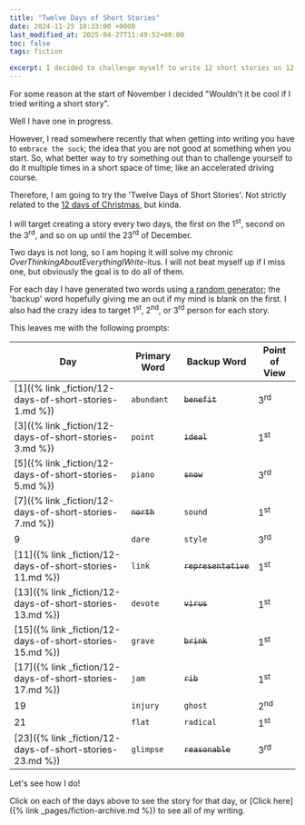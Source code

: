 ```yaml
---
title: "Twelve Days of Short Stories"
date: 2024-11-25 10:33:00 +0000
last_modified_at: 2025-04-27T11:49:52+00:00
toc: false
tags: fiction

excerpt: I decided to challenge myself to write 12 short stories on 12 random prompts
---
```


For some reason at the start of November I decided "Wouldn't it be cool if I tried writing a short story".

Well I have one in progress.

However, I read somewhere recently that when getting into writing you have to `embrace the suck`; the idea that you are not good at something when you start.
So, what better way to try something out than to challenge yourself to do it multiple times in a short space of time; like an accelerated driving course.

Therefore, I am going to try the 'Twelve Days of Short Stories'.
Not strictly related to the [12 days of Christmas](https://en.wikipedia.org/wiki/Twelve_Days_of_Christmas), but kinda.

I will target creating a story every two days, the first on the 1<sup>st</sup>, second on the 3<sup>rd</sup>, and so on up until the 23<sup>rd</sup> of December.

Two days is not long, so I am hoping it will solve my chronic _OverThinkingAboutEverythingIWrite_-itus.
I will not beat myself up if I miss one, but obviously the goal is to do all of them.

For each day I have generated two words using [a random generator](https://randomwordgenerator.com/); the 'backup' word hopefully giving me an out if my mind is blank on the first.
I also had the crazy idea to target 1<sup>st</sup>, 2<sup>nd</sup>, or 3<sup>rd</sup> person for each story.

This leaves me with the following prompts:

| Day                                             | Primary Word | Backup Word          | Point of View  |
|-------------------------------------------------|--------------|----------------------|----------------|
| [1]({% link _fiction/12-days-of-short-stories-1.md %})   | `abundant`   | ~~`benefit`~~        | 3<sup>rd</sup> |
| [3]({% link _fiction/12-days-of-short-stories-3.md %})   | `point`      | ~~`ideal`~~          | 1<sup>st</sup> |
| [5]({% link _fiction/12-days-of-short-stories-5.md %})   | `piano`      | ~~`snow`~~           | 3<sup>rd</sup> |
| [7]({% link _fiction/12-days-of-short-stories-7.md %})   | ~~`north`~~  | `sound`              | 1<sup>st</sup> |
| 9                                                | `dare`       | `style`              | 3<sup>rd</sup> |
| [11]({% link _fiction/12-days-of-short-stories-11.md %}) | `link`       | ~~`representative`~~ | 1<sup>st</sup> |
| [13]({% link _fiction/12-days-of-short-stories-13.md %}) | `devote`     | ~~`virus`~~          | 1<sup>st</sup> |
| [15]({% link _fiction/12-days-of-short-stories-15.md %}) | `grave`      | ~~`brink`~~          | 1<sup>st</sup> |
| [17]({% link _fiction/12-days-of-short-stories-17.md %}) | `jam`        | ~~`rib`~~            | 1<sup>st</sup> |
| 19                                               | `injury`     | `ghost`              | 2<sup>nd</sup> |
| 21                                               | `flat`       | `radical`            | 1<sup>st</sup> |
| [23]({% link _fiction/12-days-of-short-stories-23.md %}) | `glimpse`    | ~~`reasonable`~~     | 3<sup>rd</sup> |

Let's see how I do!

Click on each of the days above to see the story for that day, or [Click here]({% link _pages/fiction-archive.md %}) to see all of my writing.
